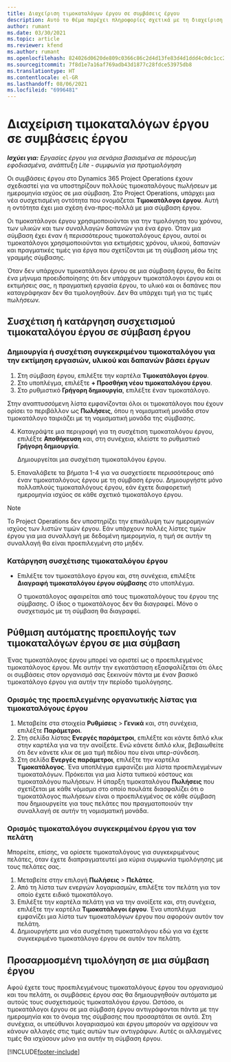 ```yaml
---
title: Διαχείριση τιμοκαταλόγων έργου σε συμβάσεις έργου
description: Αυτό το θέμα παρέχει πληροφορίες σχετικά με τη διαχείριση τιμοκαταλόγων έργου σε συμβάσεις έργου.
author: rumant
ms.date: 03/30/2021
ms.topic: article
ms.reviewer: kfend
ms.author: rumant
ms.openlocfilehash: 824026d0620de809c0366c86c2d4d13fe83d4d1ddd4c0dc1cc2645ff712705d5
ms.sourcegitcommit: 7f8d1e7a16af769adb43d1877c28fdce53975db8
ms.translationtype: HT
ms.contentlocale: el-GR
ms.lasthandoff: 08/06/2021
ms.locfileid: "6996481"
---
```

# <a name="manage-project-price-lists-on-project-contracts"></a>Διαχείριση τιμοκαταλόγων έργου σε συμβάσεις έργου

_**Ισχύει για:** Εργασίες έργου για σενάρια βασισμένα σε πόρους/μη εφοδιασμένα, ανάπτυξη Lite - συμφωνία για προτιμολόγηση_

Οι συμβάσεις έργου στο Dynamics 365 Project Operations έχουν σχεδιαστεί για να υποστηρίζουν πολλούς τιμοκαταλόγους πωλήσεων με ημερομηνία ισχύος σε μια σύμβαση. Στο Project Operations, υπάρχει μια νέα συσχετισμένη οντότητα που ονομάζεται **Τιμοκατάλογοι έργου**. Αυτή η οντότητα έχει μια σχέση ένα-προς-πολλά με μια σύμβαση έργου.

Οι τιμοκατάλογοι έργου χρησιμοποιούνται για την τιμολόγηση του χρόνου, των υλικών και των συναλλαγών δαπανών για ένα έργο. Όταν μια σύμβαση έχει έναν ή περισσότερους τιμοκαταλόγους έργου, αυτοί οι τιμοκατάλογοι χρησιμοποιούνται για εκτιμήσεις χρόνου, υλικού, δαπανών και πραγματικές τιμές για έργα που σχετίζονται με τη σύμβαση μέσω της γραμμής σύμβασης.

Όταν δεν υπάρχουν τιμοκατάλογοι έργου σε μια σύμβαση έργου, θα δείτε ένα μήνυμα προειδοποίησης ότι δεν υπάρχουν τιμοκατάλογοι έργου και οι εκτιμήσεις σας, η πραγματική εργασία έργου, το υλικό και οι δαπάνες που καταγράφηκαν δεν θα τιμολογηθούν. Δεν θα υπάρχει τιμή για τις τιμές πωλήσεων.

## <a name="associate-or-unassociate-a-project-price-list-on-a-project-contract"></a>Συσχέτιση ή κατάργηση συσχετισμού τιμοκαταλόγου έργου σε σύμβαση έργου

### <a name="create-or-associate-a-specific-price-list-for-estimating-project-based-work-material-and-expenses"></a>Δημιουργία ή συσχέτιση συγκεκριμένου τιμοκαταλόγου για την εκτίμηση εργασιών, υλικού και δαπανών βάσει έργων

1. Στη σύμβαση έργου, επιλέξτε την καρτέλα **Τιμοκατάλογοι έργου**.
2. Στο υποπλέγμα, επιλέξτε **+ Προσθήκη νέου τιμοκαταλόγου έργου**.
3. Στο ρυθμιστικό **Γρήγορη δημιουργία**, επιλέξτε έναν τιμοκατάλογο. 

  Στην αναπτυσσόμενη λίστα εμφανίζονται όλοι οι τιμοκατάλογοι που έχουν ορίσει το περιβάλλον ως **Πωλήσεις**, όπου η νομισματική μονάδα στον τιμοκατάλογο ταιριάζει με τη νομισματική μονάδα της σύμβασης.
  
4. Καταγράψτε μια περιγραφή για τη συσχέτιση τιμοκαταλόγου έργου, επιλέξτε **Αποθήκευση** και, στη συνέχεια, κλείστε το ρυθμιστικό **Γρήγορη δημιουργία**.

   Δημιουργείται μια συσχέτιση τιμοκαταλόγου έργου.
   
5. Επαναλάβετε τα βήματα 1-4 για να συσχετίσετε περισσότερους από έναν τιμοκαταλόγους έργου με τη σύμβαση έργου. Δημιουργήστε μόνο πολλαπλούς τιμοκαταλόγους έργου, εάν έχετε διαφορετική ημερομηνία ισχύος σε κάθε σχετικό τιμοκατάλογο έργου.

> [!NOTE]
> Το Project Operations δεν υποστηρίζει την επικάλυψη των ημερομηνιών ισχύος των λιστών τιμών έργου. Εάν υπάρχουν πολλές λίστες τιμών έργου για μια συναλλαγή με δεδομένη ημερομηνία, η τιμή σε αυτήν τη συναλλαγή θα είναι προεπιλεγμένη στο μηδέν.

### <a name="remove-a-project-price-list-association"></a>Κατάργηση συσχέτισης τιμοκαταλόγου έργου

- Επιλέξτε τον τιμοκατάλογο έργου και, στη συνέχεια, επιλέξτε **Διαγραφή τιμοκαταλόγου έργου σύμβασης** στο υποπλέγμα. 

  Ο τιμοκατάλογος αφαιρείται από τους τιμοκαταλόγους του έργου της σύμβασης. Ο ίδιος ο τιμοκατάλογος δεν θα διαγραφεί. Μόνο ο συσχετισμός με τη σύμβαση θα διαγραφεί.

## <a name="set-up-automatic-defaulting-of-project-price-lists-on-a-contract"></a>Ρύθμιση αυτόματης προεπιλογής των τιμοκαταλόγων έργου σε μια σύμβαση

Ένας τιμοκατάλογος έργου μπορεί να οριστεί ως ο προεπιλεγμένος τιμοκατάλογος έργου. Με αυτήν την εγκατάσταση εξασφαλίζεται ότι όλες οι συμβάσεις στον οργανισμό σας ξεκινούν πάντα με έναν βασικό τιμοκατάλογο έργου για αυτήν την περίοδο τιμολόγησης.

### <a name="set-up-the-organizational-default-for-project-price-lists"></a>Ορισμός της προεπιλεγμένης οργανωτικής λίστας για τιμοκαταλόγους έργου

1. Μεταβείτε στα στοιχεία **Ρυθμίσεις** > **Γενικά** και, στη συνέχεια, επιλέξτε **Παράμετροι**.
2. Στη σελίδα λίστας **Ενεργές παράμετροι**, επιλέξτε και κάντε διπλό κλικ στην καρτέλα για να την ανοίξετε. Ενώ κάνετε διπλό κλικ, βεβαιωθείτε ότι δεν κάνετε κλικ σε μια τιμή πεδίου που είναι υπερ-σύνδεση. 
3. Στη σελίδα **Ενεργές παράμετροι**, επιλέξτε την καρτέλα **Τιμοκατάλογος**. Ένα υποπλέγμα εμφανίζει μια λίστα προεπιλεγμένων τιμοκαταλόγων. Πρόκειται για μια λίστα τυπικού κόστους και τιμοκαταλόγου πωλήσεων. Η ύπαρξη τιμοκαταλόγου **Πωλήσεις** που σχετίζεται με κάθε νόμισμα στο οποίο πουλάτε διασφαλίζει ότι ο τιμοκατάλογος πωλήσεων είναι ο προεπιλεγμένος σε κάθε σύμβαση που δημιουργείτε για τους πελάτες που πραγματοποιούν την συναλλαγή σε αυτήν τη νομισματική μονάδα.

### <a name="set-up-a-customer-specific-project-price-list"></a>Ορισμός τιμοκαταλόγου συγκεκριμένου έργου για τον πελάτη

Μπορείτε, επίσης, να ορίσετε τιμοκαταλόγους για συγκεκριμένους πελάτες, όταν έχετε διαπραγματευτεί μια κύρια συμφωνία τιμολόγησης με τους πελάτες σας.

1. Μεταβείτε στην επιλογή **Πωλήσεις** > **Πελάτες**.
2. Από τη λίστα των ενεργών λογαριασμών, επιλέξτε τον πελάτη για τον οποίο έχετε ειδικό τιμοκατάλογο.
3. Επιλέξτε την καρτέλα πελάτη για να την ανοίξετε και, στη συνέχεια, επιλέξτε την καρτέλα **Τιμοκατάλογοι έργου**. Ένα υποπλέγμα εμφανίζει μια λίστα των τιμοκαταλόγων έργου που αφορούν αυτόν τον πελάτη. 
4. Δημιουργήστε μια νέα συσχέτιση τιμοκαταλόγου εδώ για να έχετε συγκεκριμένο τιμοκατάλογο έργου σε αυτόν τον πελάτη.

## <a name="custom-pricing-on-a-project-contract"></a>Προσαρμοσμένη τιμολόγηση σε μια σύμβαση έργου

Αφού έχετε τους προεπιλεγμένους τιμοκαταλόγους έργου του οργανισμού και του πελάτη, οι συμβάσεις έργου σας θα δημιουργηθούν αυτόματα με αυτούς τους συσχετισμούς τιμοκαταλόγου έργου. Ωστόσο, οι τιμοκατάλογοι έργου σε μια σύμβαση έργου αντιγράφονται πάντα με την ημερομηνία και το όνομα της σύμβασης που προσαρτάται σε αυτά. Στη συνέχεια, οι υπεύθυνοι λογαριασμού και έργου μπορούν να αρχίσουν να κάνουν αλλαγές στις τιμές αυτών των αντιγράφων. Αυτές οι αλλαγμένες τιμές θα ισχύσουν μόνο για αυτήν τη σύμβαση έργου.


[!INCLUDE[footer-include](../includes/footer-banner.md)]
